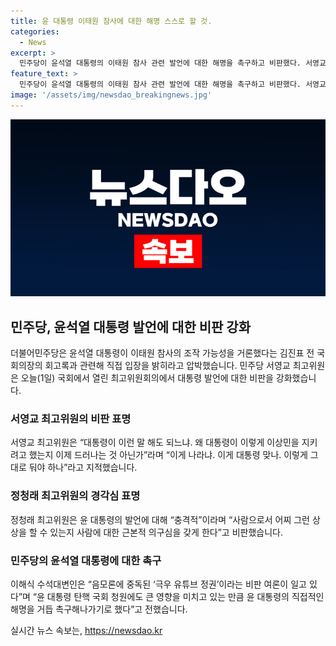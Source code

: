 ```yaml
---
title: 윤 대통령 이태원 참사에 대한 해명 스스로 할 것.
categories:
  - News
excerpt: >
  민주당이 윤석열 대통령의 이태원 참사 관련 발언에 대한 해명을 촉구하고 비판했다. 서영교 최고위원은 대통령의 발언을 비판하며 이를 지키려는 행동이 나라를 위협한다고 주장했고, 장경태 최고위원은 대통령이 직접 해명해야 한다고 주장했다. 정청래 최고위원은 윤 대통령의 발언을 충격적이라며 근본적인 의구심을 품게 되었다고 언급했다. 또한, 이해식 수석대변인은 유튜브 정권에 대한 비판 여론이 일고 있다며 윤 대통령의 직접적인 해명을 촉구했다.
feature_text: >
  민주당이 윤석열 대통령의 이태원 참사 관련 발언에 대한 해명을 촉구하고 비판했다. 서영교 최고위원은 대통령의 발언을 비판하며 이를 지키려는 행동이 나라를 위협한다고 주장했고, 장경태 최고위원은 대통령이 직접 해명해야 한다고 주장했다. 정청래 최고위원은 윤 대통령의 발언을 충격적이라며 근본적인 의구심을 품게 되었다고 언급했다. 또한, 이해식 수석대변인은 유튜브 정권에 대한 비판 여론이 일고 있다며 윤 대통령의 직접적인 해명을 촉구했다.
image: '/assets/img/newsdao_breakingnews.jpg'
---
```


<p><img src="/assets/img/newsdao_breakingnews.jpg" alt="cryptoinkorea 속보" /></p>

<h2 data-ke-size="size26">민주당, 윤석열 대통령 발언에 대한 비판 강화</h2>

<p data-ke-size="size16">더불어민주당은 윤석열 대통령이 이태원 참사의 조작 가능성을 거론했다는 김진표 전 국회의장의 회고록과 관련해 직접 입장을 밝히라고 압박했습니다. 민주당 서영교 최고위원은 오늘(1일) 국회에서 열린 최고위원회의에서 대통령 발언에 대한 비판을 강화했습니다.</p>

<h3>서영교 최고위원의 비판 표명</h3>

<p data-ke-size="size16">서영교 최고위원은 “대통령이 이런 말 해도 되느냐. 왜 대통령이 이렇게 이상민을 지키려고 했는지 이제 드러나는 것 아닌가”라며 “이게 나라냐. 이게 대통령 맞나. 이렇게 그대로 둬야 하나”라고 지적했습니다.</p>

<h3>정청래 최고위원의 경각심 표명</h3>

<p data-ke-size="size16">정청래 최고위원은 윤 대통령의 발언에 대해 “충격적”이라며 “사람으로서 어찌 그런 상상을 할 수 있는지 사람에 대한 근본적 의구심을 갖게 한다”고 비판했습니다.</p>

<h3>민주당의 윤석열 대통령에 대한 촉구</h3>

<p data-ke-size="size16">이해식 수석대변인은 “음모론에 중독된 ‘극우 유튜브 정권’이라는 비판 여론이 일고 있다”며 “윤 대통령 탄핵 국회 청원에도 큰 영향을 미치고 있는 만큼 윤 대통령의 직접적인 해명을 거듭 촉구해나가기로 했다”고 전했습니다.</p>
실시간 뉴스 속보는, <a href="https://newsdao.kr" rel="dofollow">https://newsdao.kr</a>


